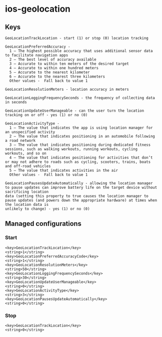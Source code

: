 # ios-geolocation

## Keys
    GeoLocationTrackLocation - start (1) or stop (0) location tracking
    
    GeoLocationPreferredAccuracy - 
      1 – The highest possible accuracy that uses additional sensor data to facilitate navigation apps
      2 – The best level of accuracy available
      3 – Accurate to within ten meters of the desired target
      4 – Accurate to within one hundred meters
      5 – Accurate to the nearest kilometer
      6 – Accurate to the nearest three kilometers
      Other values -  Fall back to value 1
      
    GeoLocationResolutionMeters - location accuracy in meters
    
    GeoLocationLoggingFrequencySeconds - the frequency of collecting data in seconds
    
    GeoLocationUpdateUserManageable - can the user turn the location tracking on or off - yes (1) or no (0)
    
    GeoLocationActivityType - 
      1 – The value that indicates the app is using location manager for an unspecified activity
      2 – The value that indicates positioning in an automobile following a road network
      3 – The value that indicates positioning during dedicated fitness sessions, such as walking workouts, running workouts, cycling workouts, and so on
      4 – The value that indicates positioning for activities that don’t or may not adhere to roads such as cycling, scooters, trains, boats and off-road vehicles
      5 – The value that indicates activities in the air
      Other values -  Fall back to value 1 
      
    GeoLocationPausesUpdateAutomatically - allowing the location manager to pause updates can improve battery life on the target device without sacrificing location 
    data (setting this property to true causes the location manager to pause updates (and powers down the appropriate hardware) at times when the location data is 
    unlikely to change) - yes (1) or no (0)


## Managed configurations
### Start
    <key>GeoLocationTrackLocation</key>
    <string>1</string>
    <key>GeoLocationPreferredAccuracyCode</key>
    <string>1</string>
    <key>GeoLocationResolutionMeters</key>
    <string>50</string>
    <key>GeoLocationLoggingFrequencySeconds</key>
    <string>30</string> 
    <key>GeoLocationUpdateUserManageable</key>
    <string>0</string>
    <key>GeoLocationActivityType</key>
    <string>3</string>
    <key>GeoLocationPausesUpdateAutomatically</key>
    <string>0</string>

### Stop
    <key>GeoLocationTrackLocation</key> 
    <string>0</string>
